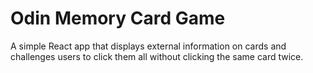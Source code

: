 # Odin Memory Card Game

A simple React app that displays external information on cards and challenges users to click them all without clicking the same card twice.
